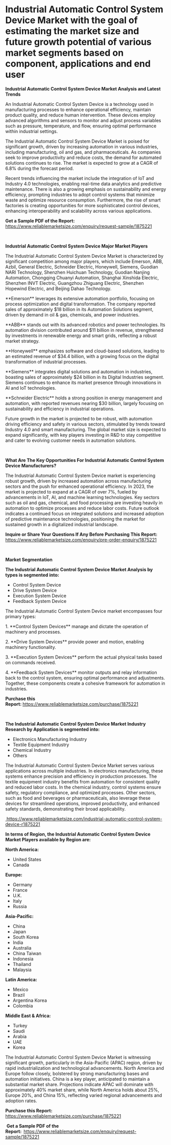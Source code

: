 <p><h1>Industrial Automatic Control System Device Market with the goal of estimating the market size and future growth potential of various market segments based on component, applications and end user</h1></p><p><strong>Industrial Automatic Control System Device Market Analysis and Latest Trends</strong></p>
<p><p>An Industrial Automatic Control System Device is a technology used in manufacturing processes to enhance operational efficiency, maintain product quality, and reduce human intervention. These devices employ advanced algorithms and sensors to monitor and adjust process variables such as pressure, temperature, and flow, ensuring optimal performance within industrial settings.</p><p>The Industrial Automatic Control System Device Market is poised for significant growth, driven by increasing automation in various industries, including manufacturing, oil and gas, and pharmaceuticals. As companies seek to improve productivity and reduce costs, the demand for automated solutions continues to rise. The market is expected to grow at a CAGR of 6.8% during the forecast period. </p><p>Recent trends influencing the market include the integration of IoT and Industry 4.0 technologies, enabling real-time data analytics and predictive maintenance. There is also a growing emphasis on sustainability and energy efficiency, prompting industries to adopt control systems that minimize waste and optimize resource consumption. Furthermore, the rise of smart factories is creating opportunities for more sophisticated control devices, enhancing interoperability and scalability across various applications.</p></p>
<p><strong>Get a Sample PDF of the Report:&nbsp;</strong> <a href="https://www.reliablemarketsize.com/enquiry/request-sample/1875221?utm_campaign=3115&utm_medium=2&utm_source=Github&utm_content=ia&utm_term=12042025&utm_id=industrial-automatic-control-system-device">https://www.reliablemarketsize.com/enquiry/request-sample/1875221</a></p>
<p>&nbsp;</p>
<p><strong>Industrial Automatic Control System Device Major Market Players</strong></p>
<p><p>The Industrial Automatic Control System Device Market is characterized by significant competition among major players, which include Emerson, ABB, Azbil, General Electric, Schneider Electric, Honeywell, Siemens, Guodian NARI Technology, Shenzhen Huichuan Technology, Guodian Nanjing Automation, Chongqing Chuanyi Automation, Shanghai Xinshida Electric, Shenzhen INVT Electric, Guangzhou Zhiguang Electric, Shenzhen Hopewind Electric, and Beijing Dahao Technology.</p><p>**Emerson** leverages its extensive automation portfolio, focusing on process optimization and digital transformation. The company reported sales of approximately $18 billion in its Automation Solutions segment, driven by demand in oil & gas, chemicals, and power industries.</p><p>**ABB** stands out with its advanced robotics and power technologies. Its automation division contributed around $11 billion in revenue, strengthened by investments in renewable energy and smart grids, reflecting a robust market strategy.</p><p>**Honeywell** emphasizes software and cloud-based solutions, leading to an estimated revenue of $34.4 billion, with a growing focus on the digital transformation of industrial processes.</p><p>**Siemens** integrates digital solutions and automation in industries, boasting sales of approximately $24 billion in its Digital Industries segment. Siemens continues to enhance its market presence through innovations in AI and IoT technologies.</p><p>**Schneider Electric** holds a strong position in energy management and automation, with reported revenues nearing $30 billion, largely focusing on sustainability and efficiency in industrial operations.</p><p>Future growth in the market is projected to be robust, with automation driving efficiency and safety in various sectors, stimulated by trends toward Industry 4.0 and smart manufacturing. The global market size is expected to expand significantly, with key players investing in R&D to stay competitive and cater to evolving customer needs in automation solutions.</p></p>
<p>&nbsp;</p>
<p><strong>What Are The Key Opportunities For Industrial Automatic Control System Device Manufacturers?</strong></p>
<p><p>The Industrial Automatic Control System Device market is experiencing robust growth, driven by increased automation across manufacturing sectors and the push for enhanced operational efficiency. In 2023, the market is projected to expand at a CAGR of over 7%, fueled by advancements in IoT, AI, and machine learning technologies. Key sectors such as oil and gas, chemical, and food processing are investing heavily in automation to optimize processes and reduce labor costs. Future outlook indicates a continued focus on integrated solutions and increased adoption of predictive maintenance technologies, positioning the market for sustained growth in a digitalized industrial landscape.</p></p>
<p><strong>Inquire or Share Your Questions If Any Before Purchasing This Report:</strong> <a href="https://www.reliablemarketsize.com/enquiry/pre-order-enquiry/1875221?utm_campaign=3115&utm_medium=2&utm_source=Github&utm_content=ia&utm_term=12042025&utm_id=industrial-automatic-control-system-device">https://www.reliablemarketsize.com/enquiry/pre-order-enquiry/1875221</a></p>
<p>&nbsp;</p>
<p><strong>Market Segmentation</strong></p>
<p><strong>The Industrial Automatic Control System Device Market Analysis by types is segmented into:</strong></p>
<p><ul><li>Control System Device</li><li>Drive System Device</li><li>Execution System Device</li><li>Feedback System Device</li></ul></p>
<p><p>The Industrial Automatic Control System Device market encompasses four primary types: </p><p>1. **Control System Devices** manage and dictate the operation of machinery and processes.</p><p>2. **Drive System Devices** provide power and motion, enabling machinery functionality.</p><p>3. **Execution System Devices** perform the actual physical tasks based on commands received.</p><p>4. **Feedback System Devices** monitor outputs and relay information back to the control system, ensuring optimal performance and adjustments. Together, these components create a cohesive framework for automation in industries.</p></p>
<p><strong>Purchase this Report:&nbsp;</strong><a href="https://www.reliablemarketsize.com/purchase/1875221?utm_campaign=3115&utm_medium=2&utm_source=Github&utm_content=ia&utm_term=12042025&utm_id=industrial-automatic-control-system-device">https://www.reliablemarketsize.com/purchase/1875221</a></p>
<p>&nbsp;</p>
<p><strong>The Industrial Automatic Control System Device Market Industry Research by Application is segmented into:</strong></p>
<p><ul><li>Electronics Manufacturing Industry</li><li>Textile Equipment Industry</li><li>Chemical Industry</li><li>Others</li></ul></p>
<p><p>The Industrial Automatic Control System Device Market serves various applications across multiple industries. In electronics manufacturing, these systems enhance precision and efficiency in production processes. The textile equipment industry benefits from automation for consistent quality and reduced labor costs. In the chemical industry, control systems ensure safety, regulatory compliance, and optimized processes. Other sectors, such as food and beverages or pharmaceuticals, also leverage these devices for streamlined operations, improved productivity, and enhanced safety standards, demonstrating their broad applicability.</p></p>
<p><a href="https://www.reliablemarketsize.com/industrial-automatic-control-system-device-r1875221?utm_campaign=3115&utm_medium=2&utm_source=Github&utm_content=ia&utm_term=12042025&utm_id=industrial-automatic-control-system-device">&nbsp;https://www.reliablemarketsize.com/industrial-automatic-control-system-device-r1875221</a></p>
<p><strong>In terms of Region, the Industrial Automatic Control System Device Market Players available by Region are:</strong></p>
<p>
    <p> <strong> North America: </strong>
        <ul>
            <li>United States</li>
            <li>Canada</li>
        </ul>
        </p> 
    <p> <strong> Europe: </strong>
        <ul>
            <li>Germany</li>
            <li>France</li>
            <li>U.K.</li>
            <li>Italy</li>
            <li>Russia</li>
        </ul>
        </p> 
    <p> <strong> Asia-Pacific: </strong>
        <ul>
            <li>China</li>
            <li>Japan</li>
            <li>South Korea</li>
            <li>India</li>
            <li>Australia</li>
            <li>China Taiwan</li>
            <li>Indonesia</li>
            <li>Thailand</li>
            <li>Malaysia</li>
        </ul>
        </p> 
    <p> <strong> Latin America: </strong>
        <ul>
            <li>Mexico</li>
            <li>Brazil</li>
            <li>Argentina Korea</li>
            <li>Colombia</li>
        </ul>
        </p> 
    <p> <strong> Middle East & Africa: </strong>
        <ul>
            <li>Turkey</li>
            <li>Saudi</li>
            <li>Arabia</li>
            <li>UAE</li>
            <li>Korea</li>
        </ul>
    </p>
    </p>
<p><p>The Industrial Automatic Control System Device Market is witnessing significant growth, particularly in the Asia-Pacific (APAC) region, driven by rapid industrialization and technological advancements. North America and Europe follow closely, bolstered by strong manufacturing bases and automation initiatives. China is a key player, anticipated to maintain a substantial market share. Projections indicate APAC will dominate with approximately 40% market share, while North America holds about 25%, Europe 20%, and China 15%, reflecting varied regional advancements and adoption rates.</p></p>
<p><strong>Purchase this Report: </strong><a href="https://www.reliablemarketsize.com/purchase/1875221?utm_campaign=3115&utm_medium=2&utm_source=Github&utm_content=ia&utm_term=12042025&utm_id=industrial-automatic-control-system-device">https://www.reliablemarketsize.com/purchase/1875221</a></p>
<p>&nbsp;<strong>Get a Sample PDF of the Report:&nbsp;&nbsp;</strong><a href="https://www.reliablemarketsize.com/enquiry/request-sample/1875221?utm_campaign=3115&utm_medium=2&utm_source=Github&utm_content=ia&utm_term=12042025&utm_id=industrial-automatic-control-system-device">https://www.reliablemarketsize.com/enquiry/request-sample/1875221</a></p>
<p><strong></strong></p>
<p><p></p><p></p><p></p></p>